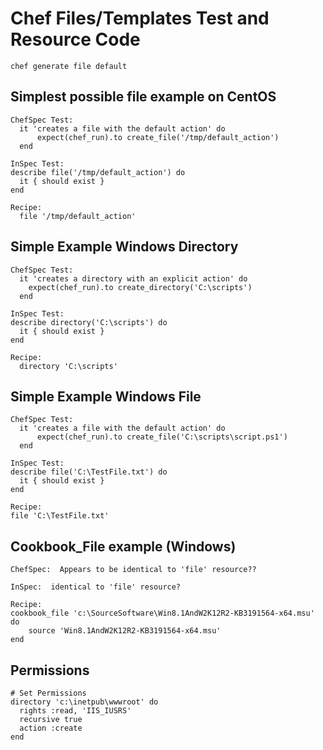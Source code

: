 # Chef Files/Templates Test and Resource Code

`chef generate file default`

## Simplest possible file example on CentOS
```
ChefSpec Test:
  it 'creates a file with the default action' do
      expect(chef_run).to create_file('/tmp/default_action')
  end

InSpec Test:
describe file('/tmp/default_action') do
  it { should exist }
end

Recipe:
  file '/tmp/default_action'
```

## Simple Example Windows Directory
```
ChefSpec Test:
  it 'creates a directory with an explicit action' do
    expect(chef_run).to create_directory('C:\scripts')
  end

InSpec Test:
describe directory('C:\scripts') do
  it { should exist }
end

Recipe:
  directory 'C:\scripts'
```

## Simple Example Windows File
```
ChefSpec Test:
  it 'creates a file with the default action' do
      expect(chef_run).to create_file('C:\scripts\script.ps1')
  end

InSpec Test:
describe file('C:\TestFile.txt') do
  it { should exist }
end

Recipe:
file 'C:\TestFile.txt'
```

## Cookbook_File example (Windows)
```
ChefSpec:  Appears to be identical to 'file' resource??

InSpec:  identical to 'file' resource?

Recipe:
cookbook_file 'c:\SourceSoftware\Win8.1AndW2K12R2-KB3191564-x64.msu' do
	source 'Win8.1AndW2K12R2-KB3191564-x64.msu'
end
```

## Permissions
```
# Set Permissions
directory 'c:\inetpub\wwwroot' do
  rights :read, 'IIS_IUSRS'
  recursive true
  action :create
end
```
